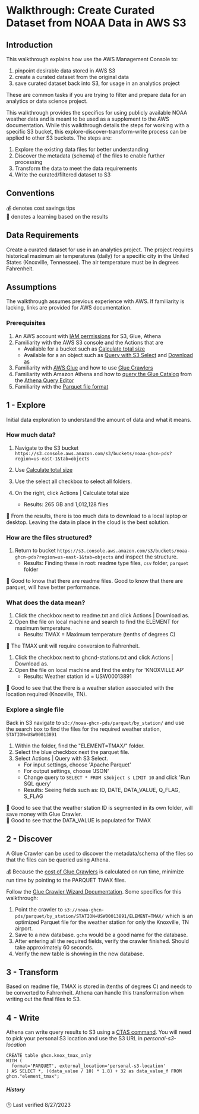 
# Walkthrough: Create Curated Dataset from NOAA Data in AWS S3

## Introduction 
This walkthrough explains how use the AWS Management Console to:
1. pinpoint desirable data stored in AWS S3 
2. create a curated dataset from the original data
3. save curated dataset back into S3, for usage in an analytics project   

These are common tasks if you are trying to filter and prepare data for an analytics or data science project. 

This walkthrough provides the specifics for using publicly available NOAA weather data and is meant to be used as a supplement to the AWS documentation.  While this walkthrough details the steps for working with a specific S3 bucket, this explore-discover-transform-write process can be applied to other S3 buckets.  The steps are:      
1) Explore the existing data files for better understanding
2) Discover the metadata (schema) of the files to enable further processing 
3) Transform the data to meet the data requirements
4) Write the curated/filtered dataset to S3

## Conventions
:moneybag: denotes cost savings tips
<br/>
:bookmark: denotes a learning based on the results 
 

## Data Requirements 
Create a curated dataset for use in an analytics project.  The project requires historical maximum air temperatures (daily) for a specific city in the United States (Knoxville, Tennessee).  The air temperature must be in degrees Fahrenheit. 

## Assumptions
The walkthrough assumes previous experience with AWS. If familiarity is lacking, links are provided for AWS documentation. 

### Prerequisites
1. An AWS account with [IAM permissions](https://aws.amazon.com/iam/) for S3, Glue, Athena
1. Familiarity with the AWS S3 console and the Actions that are
   * Available for a bucket such as [Calculate total size](https://docs.aws.amazon.com/AmazonS3/latest/userguide/using-folders.html)
   * Available for a an object such as [Query with S3 Select](https://docs.aws.amazon.com/AmazonS3/latest/userguide/using-select.html) and [Download as](https://docs.aws.amazon.com/AmazonS3/latest/userguide/accessing-an-object.html)
1. Familiarity with [AWS Glue](https://docs.aws.amazon.com/glue/latest/dg/what-is-glue.html) and how to use [Glue Crawlers](https://docs.aws.amazon.com/glue/latest/dg/add-crawler.html) 
1. Familiarity with Amazon Athena and how to [query the Glue Catalog](https://docs.aws.amazon.com/athena/latest/ug/querying-glue-catalog.html) from the [Athena Query Editor](https://docs.aws.amazon.com/athena/latest/ug/getting-started.html)
1. Familiarity with the [Parquet file format](https://docs.aws.amazon.com/glue/latest/dg/aws-glue-programming-etl-format-parquet-home.html) 

## 1 - Explore
Initial data exploration to understand the amount of data and what it means.  

### How much data?
1. Navigate to the S3 bucket ```https://s3.console.aws.amazon.com/s3/buckets/noaa-ghcn-pds?region=us-east-1&tab=objects```
2. Use [Calculate total size](https://docs.aws.amazon.com/AmazonS3/latest/userguide/using-folders.html)


1. Use the select all checkbox to select all folders.  
1. On the right, click Actions | Calculate total size
   - Results: 265 GB and 1,012,128 files

:bookmark: From the results, there is too much data to download to a local laptop or desktop.  Leaving the data in place in the cloud is the best solution.    

### How are the files structured?
1. Return to bucket ```https://s3.console.aws.amazon.com/s3/buckets/noaa-ghcn-pds?region=us-east-1&tab=objects``` and inspect the structure. 
   - Results: Finding these in root: readme type files, ```csv```  folder, ```parquet``` folder

:bookmark: Good to know that there are readme files.  Good to know that there are parquet, will have better performance. 
 
### What does the data mean? 
1. Click the checkbox next to readme.txt and click Actions | Download as.
1. Open the file on local machine and search to find the ELEMENT for maximum temperature.  
   - Results: TMAX = Maximum temperature (tenths of degrees C)

:bookmark: The TMAX unit will require conversion to Fahrenheit.  

1. Click the checkbox next to ghcnd-stations.txt and click Actions | Download as.
1. Open the file on local machine and find the entry for 'KNOXVILLE AP'
   - Results: Weather station id = USW00013891

:bookmark: Good to see that the there is a weather station associated with the location required (Knoxville, TN). 

### Explore a single file 
Back in S3 navigate to ```s3://noaa-ghcn-pds/parquet/by_station/``` and use the search box to find the files for the required weather station, ```STATION=USW00013891```
1. Within the folder, find the "ELEMENT=TMAX/" folder. 
1. Select the blue checkbox next the parquet file.  
1. Select Actions | Query with S3 Select.  
   - For input settings, choose 'Apache Parquet'
   - For output settings, choose 'JSON'
   - Change query to ```SELECT * FROM s3object s LIMIT 10``` and click 'Run SQL query'
   - Results: Seeing fields such as: ID, DATE, DATA_VALUE, Q_FLAG, S_FLAG 
  
 :bookmark: Good to see that the weather station ID is segmented in its own folder, will save money with Glue Crawler.  
 :bookmark: Good to see that the DATA_VALUE is populated for TMAX

## 2 - Discover
A Glue Crawler can be used to discover the metadata/schema of the files so that the files can be queried using Athena.  

:moneybag: Because the [cost of Glue Crawlers](https://aws.amazon.com/glue/pricing/) is calculated on run time, minimize run time by pointing to the PARQUET TMAX files.    

Follow the [Glue Crawler Wizard Documentation](https://docs.aws.amazon.com/glue/latest/dg/console-crawlers.html). Some specifics for this walkthrough:  
1. Point the crawler to ```s3://noaa-ghcn-pds/parquet/by_station/STATION=USW00013891/ELEMENT=TMAX/``` which is an optimized Parquet file for the weather station for only the Knoxville, TN airport.  
1. Save to a new database.  ```gchn``` would be a good name for the database. 
2. After entering all the required fields, verify the crawler finished.  Should take approximately 60 seconds.  
1. Verify the new table is showing in the new database. 

## 3 - Transform
Based on readme file, TMAX is stored in (tenths of degrees C) and needs to be converted to Fahrenheit.  Athena can handle this transformation when writing out the final files to S3.

## 4 - Write 
Athena can write query results to S3 using a [CTAS command](https://docs.aws.amazon.com/athena/latest/ug/create-table-as.html). 
You will need to pick your personal S3 location and use the S3 URL in _personal-s3-location_ 
```
CREATE table ghcn.knox_tmax_only
WITH (
  format='PARQUET', external_location='personal-s3-location'
) AS SELECT *, ((data_value / 10) * 1.8) + 32 as data_value_f FROM ghcn."element_tmax";
```

##### History
:clock3: Last verified 8/27/2023

